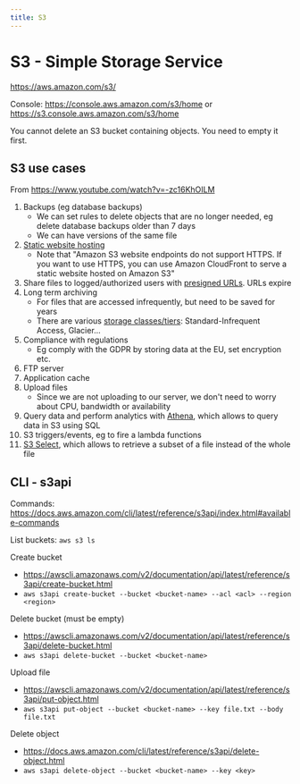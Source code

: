 ```yaml
---
title: S3
---
```


# S3 - Simple Storage Service

https://aws.amazon.com/s3/

Console: https://console.aws.amazon.com/s3/home or https://s3.console.aws.amazon.com/s3/home

You cannot delete an S3 bucket containing objects. You need to empty it first.

## S3 use cases

From https://www.youtube.com/watch?v=-zc16KhOILM

1. Backups (eg database backups)
   - We can set rules to delete objects that are no longer needed, eg delete database backups older than 7 days
   - We can have versions of the same file
2. [Static website hosting](https://docs.aws.amazon.com/AmazonS3/latest/userguide/WebsiteHosting.html)
   - Note that "Amazon S3 website endpoints do not support HTTPS. If you want to use HTTPS, you can use Amazon CloudFront to serve a static website hosted on Amazon S3"
3. Share files to logged/authorized users with [presigned URLs](https://docs.aws.amazon.com/AmazonS3/latest/userguide/using-presigned-url.html). URLs expire
4. Long term archiving
   - For files that are accessed infrequently, but need to be saved for years
   - There are various [storage classes/tiers](https://aws.amazon.com/s3/storage-classes/): Standard-Infrequent Access, Glacier...
5. Compliance with regulations
   - Eg comply with the GDPR by storing data at the EU, set encryption etc.
6. FTP server
7. Application cache
8. Upload files
   - Since we are not uploading to our server, we don't need to worry about CPU, bandwidth or availability
9. Query data and perform analytics with [Athena](https://aws.amazon.com/athena/), which allows to query data in S3 using SQL
10. S3 triggers/events, eg to fire a lambda functions
11. [S3 Select](https://docs.aws.amazon.com/AmazonS3/latest/userguide/selecting-content-from-objects.html), which allows to retrieve a subset of a file instead of the whole file

## CLI - s3api

Commands: https://docs.aws.amazon.com/cli/latest/reference/s3api/index.html#available-commands

List buckets: `aws s3 ls`

Create bucket

- https://awscli.amazonaws.com/v2/documentation/api/latest/reference/s3api/create-bucket.html
- `aws s3api create-bucket --bucket <bucket-name> --acl <acl> --region <region>`

Delete bucket (must be empty)

- https://awscli.amazonaws.com/v2/documentation/api/latest/reference/s3api/delete-bucket.html
- `aws s3api delete-bucket --bucket <bucket-name>`

Upload file

- https://awscli.amazonaws.com/v2/documentation/api/latest/reference/s3api/put-object.html
- `aws s3api put-object --bucket <bucket-name> --key file.txt --body file.txt`

Delete object

- https://docs.aws.amazon.com/cli/latest/reference/s3api/delete-object.html
- `aws s3api delete-object --bucket <bucket-name> --key <key>`
